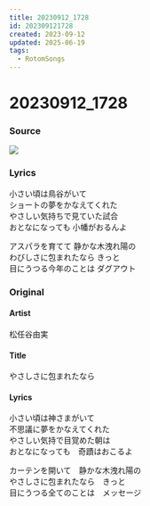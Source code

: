 ```yaml
---
title: 20230912_1728
id: 202309121728
created: 2023-09-12
updated: 2025-06-19
tags:
  - RotomSongs
---
```

# 20230912_1728

### Source

![](https://x.com/Starlystrongest/status/1701513196614606922)

### Lyrics

小さい頃は鳥谷がいて  
ショートの夢をかなえてくれた  
やさしい気持ちで見ていた試合  
おとなになっても 小幡がおるんよ  
  
アスパラを育てて 静かな木洩れ陽の  
わびしさに包まれたなら きっと  
目にうつる今年のことは ダグアウト  

### Original

#### Artist

松任谷由実

#### Title

やさしさに包まれたなら

#### Lyrics

小さい頃は神さまがいて  
不思議に夢をかなえてくれた  
やさしい気持で目覚めた朝は  
おとなになっても　奇蹟はおこるよ  
  
カーテンを開いて　静かな木洩れ陽の  
やさしさに包まれたなら　きっと  
目にうつる全てのことは　メッセージ  
